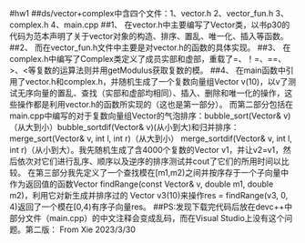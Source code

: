 #hw1
##ds/vector+complex中含四个文件：1、vector.h 2、vector_fun.h 3、complex.h 4、main.cpp
##1、
在vector.h中主要编写了Vector类，以书p30的代码为范本声明了关于vector对象的构造、排序、置乱、唯一化、插入等函数。
##2、
而在vector_fun.h文件中主要是对vector.h的函数的具体实现。
##3、
在complex.h中编写了Complex类定义了成员实部和虚部，重载了=、！=、==、>、<等复数的运算法则并用getModulus获取复数的模。
##4、
在main函数中引用了vector.h和complex.h，并随机生成了一个复数向量组Vector v(10)，以v了测试无序向量的置乱、查找（实部和虚部均相同）、插入、删除和唯一化的操作，这些操作都是利用vector.h的函数所实现的（这也是第一部分）。 而第二部分包括在main.cpp中编写的对于复数向量组Vector的气泡排序：bubble_sort(Vector& v)（从大到小）bubble_sortdif(Vector& v)(从小到大)和归并排序： merge_sort(Vector& v, int l, int r)（从大到小） merge_sortdif(Vector& v, int l, int r)（从小到大）。我先随机生成了含4000个复数的Vector v1，并让v2=v1，然后依次对它们进行乱序、顺序以及逆序的排序测试并cout了它们的所用时间以比较。 在第三部分我先定义了一个查找模在[m1,m2)之间并按序存于一个子向量中作为返回值的函数Vector findRange(const Vector& v, double m1, double m2)，利用它对新生成并排序过的 Vector v3(10)来操作res = findRange(v3, 0, 4)返回了一个模在[0,4)有序子向量res。
##PS:发现下载完代码后放在devc++中部分文件（main.cpp）的中文注释会变成乱码，而在Visual Studio上没有这个问题。第二版： From Xie 2023/3/30
